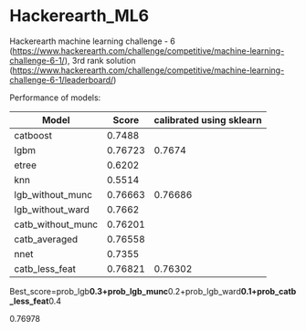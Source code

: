 # Hackerearth_ML6
Hackerearth machine learning challenge - 6 (https://www.hackerearth.com/challenge/competitive/machine-learning-challenge-6-1/), 
3rd rank solution (https://www.hackerearth.com/challenge/competitive/machine-learning-challenge-6-1/leaderboard/)

Performance of models:

|   Model          |   Score   |   calibrated using sklearn |
| ---------------- | --------- | -------------------------- | 
| catboost         |   0.7488  |                            |
| lgbm             |   0.76723 |   0.7674                   |
| etree            |   0.6202  |                            |
| knn              |   0.5514  |                            |
| lgb_without_munc |   0.76663 |   0.76686                  |
| lgb_without_ward |   0.7662  |                            |
| catb_without_munc|   0.76201 |                            |
| catb_averaged    |   0.76558 |                            |
| nnet             |   0.7355  |                            |
| catb_less_feat   |   0.76821 |   0.76302                  |


Best_score=prob_lgb**0.3+prob_lgb_munc**0.2+prob_lgb_ward**0.1+prob_catb_less_feat**0.4 

0.76978
